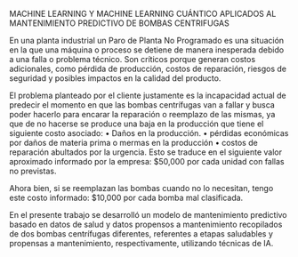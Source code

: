 MACHINE LEARNING Y MACHINE LEARNING CUÁNTICO APLICADOS AL MANTENIMIENTO PREDICTIVO DE BOMBAS CENTRIFUGAS


En una planta industrial un Paro de Planta No Programado es una situación en la que una máquina o proceso se detiene de manera inesperada debido a una falla o problema técnico. Son críticos porque generan costos adicionales, como pérdida de producción, costos de reparación, riesgos de seguridad y posibles impactos en la calidad del producto.

El problema planteado por el cliente justamente es la incapacidad actual de predecir el momento en que las bombas centrífugas van a fallar y busca poder hacerlo para encarar la reparación o reemplazo de las mismas, ya que de no hacerse se produce una baja en la producción que tiene el siguiente costo asociado: 
•	Daños en la producción. 
•	pérdidas económicas por daños de materia prima o mermas en la producción
•	costos de reparación abultados por la urgencia. 
Esto se traduce en el siguiente valor aproximado informado por la empresa: $50,000 por cada unidad con fallas no previstas.

Ahora bien, si se reemplazan las bombas cuando no lo necesitan, tengo este costo informado: $10,000 por cada bomba mal clasificada.

En el presente trabajo se desarrolló un modelo de mantenimiento predictivo basado en datos de salud y datos propensos a mantenimiento recopilados de dos bombas centrífugas diferentes, referentes a etapas saludables y propensas a mantenimiento, respectivamente, utilizando técnicas de IA.

